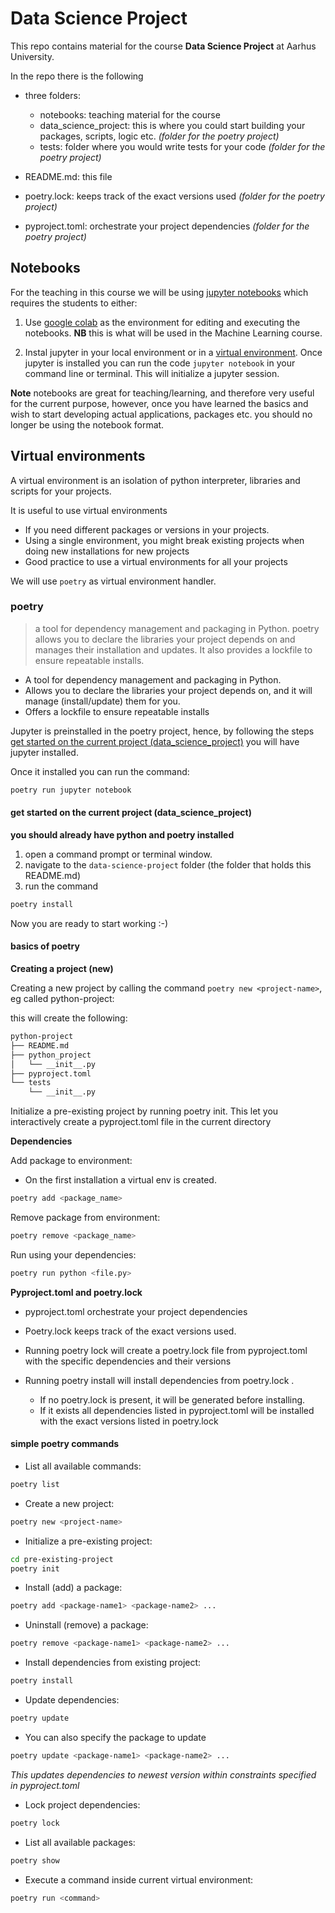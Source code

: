 # Data Science Project

This repo contains material for the course **Data Science Project** at Aarhus University.

In the repo there is the following

- three folders:
  - notebooks: teaching material for the course
  - data_science_project: this is where you could start building your packages, scripts, logic etc. *(folder for the poetry project)*
  - tests: folder where you would write tests for your code *(folder for the poetry project)*

- README.md: this file
- poetry.lock: keeps track of the exact versions used *(folder for the poetry project)*
- pyproject.toml: orchestrate your project dependencies *(folder for the poetry project)*

## Notebooks

For the teaching in this course we will be using [jupyter notebooks](https://docs.jupyter.org/en/latest/) which requires the students to either:

1. Use [google colab](https://colab.google/) as the environment for editing and executing the notebooks. __NB__ this is what will be used in the Machine Learning course.

2. Instal jupyter in your local environment or in a [virtual environment](#virtual-environments). Once jupyter is installed you can run the code `jupyter notebook` in your command line or terminal. This will initialize a jupyter session.

__Note__ notebooks are great for teaching/learning, and therefore very useful for the current purpose, however, once you have learned the basics and wish to start developing actual applications, packages etc. you should no longer be using the notebook format.

## Virtual environments

A virtual environment is an isolation of python interpreter, libraries and scripts for your projects.

It is useful to use virtual environments

- If you need different packages or versions in your projects.
- Using a single environment, you might break existing projects when doing new installations for new projects
- Good practice to use a virtual environments for all your projects

We will use `poetry` as virtual environment handler.

### poetry

>a tool for dependency management and packaging in Python. poetry allows you to declare the libraries your project depends on and manages their installation and updates. It also provides a lockfile to ensure repeatable installs.

- A tool for dependency management and packaging in Python.
- Allows you to declare the libraries your project depends on, and it will manage (install/update) them for you.
- Offers a lockfile to ensure repeatable installs

Jupyter is preinstalled in the poetry project, hence, by following the steps [get started on the current project (data_science_project)](#get-started-on-the-current-project-data_science_project) you will have jupyter installed.

Once it installed you can run the command:

```bash
poetry run jupyter notebook
```

#### get started on the current project (data_science_project)

**you should already have python and poetry installed**

1. open a command prompt or terminal window.
2. navigate to the `data-science-project` folder (the folder that holds this README.md)
3. run the command

```bash
poetry install
```

Now you are ready to start working :-)

#### basics of poetry

**Creating a project (new)**

Creating a new project by calling the command `poetry new <project-name>`, eg called python-project:

this will create the following:

```bash
python-project
├── README.md
├── python_project
│   └── __init__.py
├── pyproject.toml
└── tests
    └── __init__.py
```

Initialize a pre-existing project by running poetry init.  This let you interactively create a pyproject.toml file in the current directory

**Dependencies**

Add package to environment:

- On the first installation a virtual env is created.

```bash
poetry add <package_name>
```

Remove package from environment:

```bash
poetry remove <package_name>
```

Run using your dependencies:

```bash
poetry run python <file.py>
```

**Pyproject.toml and poetry.lock**

- pyproject.toml orchestrate your project dependencies
- Poetry.lock keeps track of the exact versions used.

- Running poetry lock will create a poetry.lock file from pyproject.toml with the specific dependencies and their versions
- Running poetry install will install dependencies from poetry.lock .
  - If no poetry.lock is present, it will be generated before installing.
  - If it exists all dependencies listed in pyproject.toml will be installed with the exact versions listed in poetry.lock

#### simple poetry commands

- List all available commands:

```bash
poetry list
```

- Create a new project:

```bash
poetry new <project-name>
```

- Initialize a pre-existing project:

```bash
cd pre-existing-project
poetry init
```

- Install (add) a package:

```bash
poetry add <package-name1> <package-name2> ...
```

- Uninstall (remove) a package:

```bash
poetry remove <package-name1> <package-name2> ...
```

- Install dependencies from existing project:

```bash
poetry install
```

- Update dependencies:

```bash
poetry update
```

- You can also specify the package to update

```bash
poetry update <package-name1> <package-name2> ...
```

*This updates dependencies to newest version within constraints specified in pyproject.toml*

- Lock project dependencies:

```bash
poetry lock
```

- List all available packages:

```bash
poetry show
```

- Execute a command inside current virtual environment:

```bash
poetry run <command>
```
